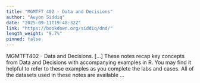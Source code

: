 ```yaml
---
title: "MGMTFT 402 - Data and Decisions"
author: "Auyon Siddiq"
date: "2025-09-11T19:48:32Z"
link: "https://bookdown.org/siddiq/dnd/"
length_weight: "9.7%"
pinned: false
---
```


MGMTFT402 - Data and Decisions. [...] These notes recap key concepts from Data and Decisions with accompanying examples in R. You may find it helpful to refer to these examples as you complete the labs and cases. All of the datasets used in these notes are available ...
